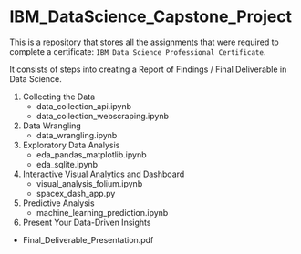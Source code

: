# IBM_DataScience_Capstone_Project


This is a repository that stores all the assignments that were required to complete a certificate: `IBM Data Science Professional Certificate`.

It consists of steps into creating a Report of Findings / Final Deliverable in Data Science.

1. Collecting the Data
   - data_collection_api.ipynb
   - data_collection_webscraping.ipynb
3. Data Wrangling
   - data_wrangling.ipynb
5. Exploratory Data Analysis
   - eda_pandas_matplotlib.ipynb
   - eda_sqlite.ipynb
7. Interactive Visual Analytics and Dashboard
   - visual_analysis_folium.ipynb
   - spacex_dash_app.py
9. Predictive Analysis
   - machine_learning_prediction.ipynb 
11. Present Your Data-Driven Insights
   - Final_Deliverable_Presentation.pdf
